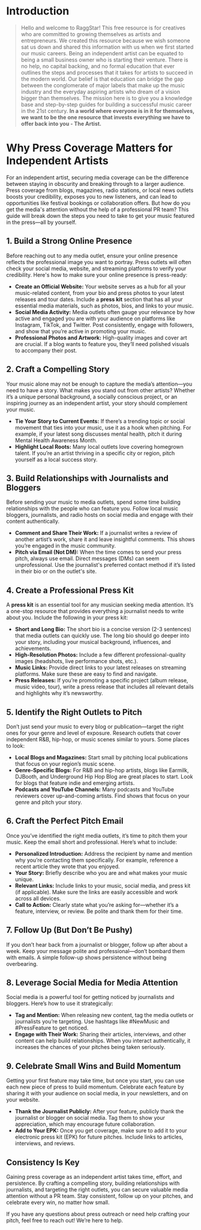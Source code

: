 <script lang='ts'>
  import BlogPageTemplate from '$lib/components/blog/BlogPageTemplate.svelte';
  import type { BlogCardProps } from '$lib/managers/BlogManager';
  import { ASSETS_PATH } from '$lib/managers/BlogManager';
  import { orderedBlogPosts } from '$lib/managers/BlogManager';
  import { page } from '$app/stores';

  const blogPostInfo: BlogCardProps = orderedBlogPosts.find((post) => post.slug === $page.route.id?.split('/')[3]);
  const assetsUrl = `${ASSETS_PATH}/${blogPostInfo.image}`;

  const gif1 = `${assetsUrl}/gif1.gif`;
  const img1 = `${assetsUrl}/img1.jpeg`;
</script>

<BlogPageTemplate
  title={blogPostInfo.title}
  subtitle={blogPostInfo.subtitle}
  published_date={blogPostInfo.date_published}
  coverImg={blogPostInfo.image}>

# Introduction
> Hello and welcome to RaggStar! This free resource is for creatives who are committed to growing themselves as artists and entrepreneurs. We created this resource because we wish someone sat us down and shared this information with us when we first started our music careers. Being an independent artist can be equated to being a small business owner who is starting their venture. There is no help, no capital backing, and no formal education that ever outlines the steps and processes that it takes for artists to succeed in the modern world. Our belief is that education can bridge the gap between the conglomerate of major labels that make up the music industry and the everyday aspiring artists who dream of a vision bigger than themselves. The mission here is to give you a knowledge base and step-by-step guides for building a successful music career in the 21st century. **In a world where everyone is in it for themselves, we want to be the one resource that invests everything we have to offer back into you - The Artist.**

# Why Press Coverage Matters for Independent Artists

For an independent artist, securing media coverage can be the difference between staying in obscurity and breaking through to a larger audience. Press coverage from blogs, magazines, radio stations, or local news outlets boosts your credibility, exposes you to new listeners, and can lead to opportunities like festival bookings or collaboration offers. But how do you get the media's attention without the help of a professional PR team? This guide will break down the steps you need to take to get your music featured in the press—all by yourself.


## 1. Build a Strong Online Presence

Before reaching out to any media outlet, ensure your online presence reflects the professional image you want to portray. Press outlets will often check your social media, website, and streaming platforms to verify your credibility. Here's how to make sure your online presence is press-ready:

* **Create an Official Website:** Your website serves as a hub for all your music-related content, from your bio and press photos to your latest releases and tour dates. Include a **press kit** section that has all your essential media materials, such as photos, bios, and links to your music.
* **Social Media Activity:** Media outlets often gauge your relevance by how active and engaged you are with your audience on platforms like Instagram, TikTok, and Twitter. Post consistently, engage with followers, and show that you’re active in promoting your music.
* **Professional Photos and Artwork:** High-quality images and cover art are crucial. If a blog wants to feature you, they’ll need polished visuals to accompany their post.


## 2. Craft a Compelling Story

Your music alone may not be enough to capture the media’s attention—you need to have a story. What makes you stand out from other artists? Whether it’s a unique personal background, a socially conscious project, or an inspiring journey as an independent artist, your story should complement your music.



* **Tie Your Story to Current Events:** If there’s a trending topic or social movement that ties into your music, use it as a hook when pitching. For example, if your latest song discusses mental health, pitch it during Mental Health Awareness Month.
* **Highlight Local Roots:** Many local outlets love covering homegrown talent. If you’re an artist thriving in a specific city or region, pitch yourself as a local success story.


## 3. Build Relationships with Journalists and Bloggers

Before sending your music to media outlets, spend some time building relationships with the people who can feature you. Follow local music bloggers, journalists, and radio hosts on social media and engage with their content authentically.



* **Comment and Share Their Work:** If a journalist writes a review of another artist’s work, share it and leave insightful comments. This shows you’re engaged in the music community.
* **Pitch via Email (Not DM):** When the time comes to send your press pitch, always use email. Direct messages (DMs) can seem unprofessional. Use the journalist's preferred contact method if it’s listed in their bio or on the outlet's site.


## 4. Create a Professional Press Kit

A **press kit** is an essential tool for any musician seeking media attention. It’s a one-stop resource that provides everything a journalist needs to write about you. Include the following in your press kit:



* **Short and Long Bio:** The short bio is a concise version (2-3 sentences) that media outlets can quickly use. The long bio should go deeper into your story, including your musical background, influences, and achievements.
* **High-Resolution Photos:** Include a few different professional-quality images (headshots, live performance shots, etc.).
* **Music Links:** Provide direct links to your latest releases on streaming platforms. Make sure these are easy to find and navigate.
* **Press Releases:** If you’re promoting a specific project (album release, music video, tour), write a press release that includes all relevant details and highlights why it’s newsworthy.


## 5. Identify the Right Outlets to Pitch

Don’t just send your music to every blog or publication—target the right ones for your genre and level of exposure. Research outlets that cover independent R&B, hip-hop, or music scenes similar to yours. Some places to look:



* **Local Blogs and Magazines:** Start small by pitching local publications that focus on your region’s music scene.
* **Genre-Specific Blogs:** For R&B and hip-hop artists, blogs like Earmilk, DJBooth, and Underground Hip Hop Blog are great places to start. Look for blogs that feature indie and emerging artists.
* **Podcasts and YouTube Channels:** Many podcasts and YouTube reviewers cover up-and-coming artists. Find shows that focus on your genre and pitch your story.


## 6. Craft the Perfect Pitch Email

Once you’ve identified the right media outlets, it’s time to pitch them your music. Keep the email short and professional. Here’s what to include:



* **Personalized Introduction:** Address the recipient by name and mention why you’re contacting them specifically. For example, reference a recent article they wrote that you enjoyed.
* **Your Story:** Briefly describe who you are and what makes your music unique.
* **Relevant Links:** Include links to your music, social media, and press kit (if applicable). Make sure the links are easily accessible and work across all devices.
* **Call to Action:** Clearly state what you’re asking for—whether it’s a feature, interview, or review. Be polite and thank them for their time.


## 7. Follow Up (But Don’t Be Pushy)

If you don’t hear back from a journalist or blogger, follow up after about a week. Keep your message polite and professional—don’t bombard them with emails. A simple follow-up shows persistence without being overbearing.


## 8. Leverage Social Media for Media Attention

Social media is a powerful tool for getting noticed by journalists and bloggers. Here’s how to use it strategically:



* **Tag and Mention:** When releasing new content, tag the media outlets or journalists you’re targeting. Use hashtags like #NewMusic and #PressFeature to get noticed.
* **Engage with Their Work:** Sharing their articles, interviews, and other content can help build relationships. When you interact authentically, it increases the chances of your pitches being taken seriously.


## 9. Celebrate Small Wins and Build Momentum

Getting your first feature may take time, but once you start, you can use each new piece of press to build momentum. Celebrate each feature by sharing it with your audience on social media, in your newsletters, and on your website.



* **Thank the Journalist Publicly:** After your feature, publicly thank the journalist or blogger on social media. Tag them to show your appreciation, which may encourage future collaboration.
* **Add to Your EPK:** Once you get coverage, make sure to add it to your electronic press kit (EPK) for future pitches. Include links to articles, interviews, and reviews.


## Consistency Is Key

Gaining press coverage as an independent artist takes time, effort, and persistence. By crafting a compelling story, building relationships with journalists, and targeting the right outlets, you can secure valuable media attention without a PR team. Stay consistent, follow up on your pitches, and celebrate every win, no matter how small.

If you have any questions about press outreach or need help crafting your pitch, feel free to reach out! We’re here to help.


</BlogPageTemplate>
